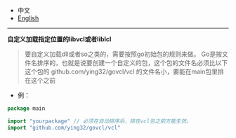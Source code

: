 * 中文   
* [English](README.en-US.md)   

----

**自定义加载指定位置的libvcl或者liblcl**

> 要自定义加载dll或者so之类的，需要按照go初始包的规则来做。
> Go是按文件名排序的，也就是说要创建一个自定义的包，这个包的文件名必须比以下这个包的
> github.com/ying32/govcl/vcl 的文件名小，要能在main包里排在这个之前

* 例：
```go
package main

import "yourpackage" // 必须在自动排序后，排在vcl包之前方能生效。
import "github.com/ying32/govcl/vcl"

```
